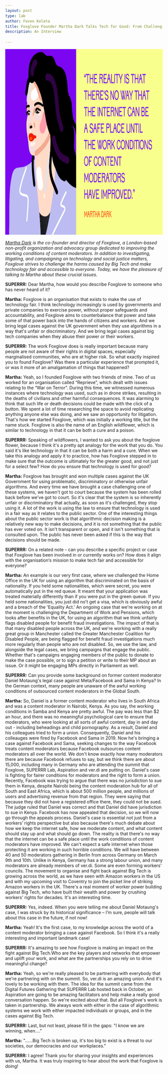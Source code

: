 ```yaml
---
layout: post
type: lab
author: Feven Keleta
title: Foxglove Founder Martha Dark Talks Tech for Good: From Challenging Big Tech Workplace Abuse to Making Tech Accessible for All 
description: An Interview 

---
```


<img src="/assets/img/blog/Martha Dark Quote small.png" alt="Illustration of Martha Dark" width="1056" height="594">

<p><em><a href="https://www.foxglove.org.uk/who-we-are/people/martha-dark-director/">Martha Dark</a> is the co-founder and director of Foxglove, a London-based non-profit organization and advocacy group dedicated to improving the working conditions of content moderators. In addition to investigating, litigating, and campaigning on technology and social justice matters, Foxglove strives to challenge the harms caused by Big Tech and make technology fair and accessible to everyone. Today, we have the pleasure of talking to Martha about these crucial issues.</em></p>


<p><b>SUPERRR:</b> Dear Martha, how would you describe Foxglove to someone who has never heard of it?</p>

<p><b>Martha:</b> Foxglove is an organisation that exists to make the use of technology fair. I think technology increasingly is used by governments and private companies to exercise power, without proper safeguards and accountability, and Foxglove aims to counterbalance that power and take some of that power back into the hands of citizens and workers. And we bring legal cases against the UK government when they use algorithms in a way that's unfair or discriminatory. And we bring legal cases against big tech companies when they abuse their power or their workers.</p>

<p><b>SUPERRR:</b> The work Foxglove does is really important because many people are not aware of their rights in digital spaces, especially marginalised communities, who are at higher risk. So what exactly inspired you to found Foxglove? Was there a particular experience that prompted it, or was it more of an amalgamation of things that happened?</p>

<p><b>Martha:</b> Yeah, so I founded Foxglove with two friends of mine. Two of us worked for an organisation called “Reprieve”, which dealt with issues relating to the “War on Terror”. During this time, we witnessed numerous instances where technology was used, such as in drone strikes, resulting in the deaths of civilians and other harmful consequences. It was alarming to think that such life or death decisions could be made with the click of a button. We spent a lot of time researching the space to avoid replicating anything anyone else was doing, and we saw an opportunity for litigation. That's how we started Foxglove, which was initially a working title, but the name stuck. Foxglove is also the name of an English wildflower, which is similar to technology in that it can be both a cure and a poison.</p>

<p><b>SUPERRR:</b> Speaking of wildflowers, I wanted to ask you about the foxglove flower, because I think it's a pretty apt analogy for the work that you do. You said it's like technology in that it can be both a harm and a cure. When we take this analogy and apply it to practice, how has Foxglove stepped in to make sure that the outcome is ultimately for the greater good, and not just for a select few? How do you ensure that technology is used for good?</p>

<p><b>Martha:</b> Foxglove has brought and won multiple cases against the UK Government for using problematic, discriminatory or otherwise unfair algorithms. And every time we have brought a case challenging one of these systems, we haven't got to court because the system has been rolled back before we've got to court. So it's clear that the system is so inherently unfair or discriminatory that actually, as soon as it's challenged, they stop using it.
A lot of the work is using the law to ensure that technology is used in a fair way as it relates to the public sector. One of the interesting things about the public sector work is that algorithmic decision making is a relatively new way to make decisions, and it is not something that the public has ever voted on. It isn't transparent or open, and it isn't something that is consulted upon. The public has never been asked if this is the way that decisions should be made.</p>

<p><b>SUPERRR:</b> On a related note -  can you describe a specific project or case that Foxglove has been involved in or currently works on? How does it align with the organisation‘s mission to make tech fair and accessible for everyone?</p>

<p><b>Martha:</b> An example is our very first case, where we challenged the Home Office in the UK for using an algorithm that discriminated on the basis of nationality. If you held some nationalities, which were secret, you were automatically put in the red queue. It meant that your application was treated materially differently than if you were put in the green queue. If you held some nationalities, you just did no't get a visa, which is obviously awful and a breach of the 'Equality Act.'
An ongoing case that we're working on at the moment is challenging the Department of Work and Pensions, which looks after benefits in the UK, for using an algorithm that we think unfairly flags disabled people for benefit fraud investigations. The impact of that is that many disabled people across the UK, and we're working with a really great group in Manchester called the Greater Manchester Coalition for Disabled People, are being flagged for benefit fraud investigations much more regularly than people who are not disabled.
So, we use the law, and alongside the legal cases, we bring campaigns that engage the public. Whether that's campaigns engaging members of the public to donate to make the case possible, or to sign a petition or write to their MP about an issue. Or it might be engaging MPs directly in Parliament as well.</p>

<p><b>SUPERRR:</b> Can you provide some background on former content moderator Daniel Motaung's legal case against Meta/Facebook and Sama in Kenya? In the German context, many people are unaware of the awful working conditions of outsourced content moderators in the Global South.</p>

<p><b>Martha:</b> So, Daniel is a former content moderator who lives in South Africa and was a content moderator in Nairobi, Kenya. As you say, the working conditions in Samba and Kenya are pretty awful. The pay was less than $2 an hour, and there was no meaningful psychological care to ensure that moderators, who were looking at all sorts of awful content, day in and day out -  including beheadings and child pornography. As a result, Daniel and his colleagues tried to form a union. Consequently, Daniel and his colleauges were fired by Facebook and Sama in 2019. Now he's bringing a case against Facebook and Sama, seeking changes to the way Facebook treats content moderators because Facebook outsources content moderators all over the world. We don't know exactly how many moderators there are because Facebook refuses to say, but we think there are about 15,000, including many in Germany who are attending the summit that Foxglove, SUPERRR Lab, Aspiration and ver.di are putting on.
Daniel's case is fighting for fairer conditions for moderators and the right to form a union. Recently, Facebook was trying to argue that there was no jurisdiction to sue them in Kenya, despite Nairobi being the content moderation hub for all of South and East Africa, which is about 500 million people, and millions of users and advertising revenue from that region. They were saying that because they did not have a registered office there, they could not be sued. The judge ruled that Daniel was correct and that Daniel did have jurisdiction to sue in Kenya. Facebook has now appealed that decision, so we will now go through the appeals process. Daniel's case is essential not just from a workers’ rights perspective but also because there's much debate about how we keep the internet safe, how we moderate content, and what content should stay up and what should go down. The reality is that there's no way that the internet can be a safe place until the work conditions of content moderators have improved. We can't expect a safe internet when those protecting it are working in such horrible conditions.
We will have between 40 and 50 moderators gathering in Berlin from across Germany on March 9th and 10th. Unlike in Kenya, Germany has a strong labour union, and many moderators are already members of ver.di. Some are even forming workers' councils. The movement to organise and fight back against Big Tech is growing across the world, as we have seen with Amazon workers in the US and with my upcoming visit to Coventry to join the picket line of striking Amazon workers in the UK. There's a real moment of worker power building against Big Tech, who have built their wealth and power by crushing workers' rights for decades. It's an interesting time.</p>

<p><b>SUPERRR:</b> Yes, indeed. When you were telling me about Daniel Motaung's case, I was struck by its historical significance – I’m sure, people will talk about this case in the future, if not now!</p>

<p><b>Martha:</b> Yeah! It's the first case, to my knowledge across the world of a content moderator bringing a case against Facebook. So I think it's a really interesting and important landmark case!</p>

<p><b>SUPERRR:</b> It's amazing to see how Foxglove is making an impact on the fight against Big Tech.Who are the key players and networks that empower and uplift your work, and what are the partnerships you rely on to drive meaningful change?
</p>

<p><b>Martha:</b> Yeah, so we're really pleased to be partnering with everybody that we're partnering with on the summit. So, ver.di is an amazing union. And it's lovely to be working with them. The idea for the summit came from the Digital Futures Gathering that SUPERRR Lab hosted back in October, an Aspiration are going to be amazing facilitators and help make a really good conversation happen. So we're excited about that. But all Foxglove's work is taken in partnership. We always work with either in the case of algorithmic systems we work with either impacted individuals or groups, and in the cases against Big Tech.</p>

<p><b>SUPERRR:</b> Last, but not least, please fill in the gaps: "I know we are winning, when...."</p>

<p><b>Martha:</b> "......Big Tech is broken up, it's too big to exist is a threat to our societies, our democracies and our workplaces."</p>


<p><b>SUPERRR:</b> I agree! Thank you for sharing your insights and experiences with us, Martha. It was truly inspiring to hear about the work that Foxglove is doing!</p>

